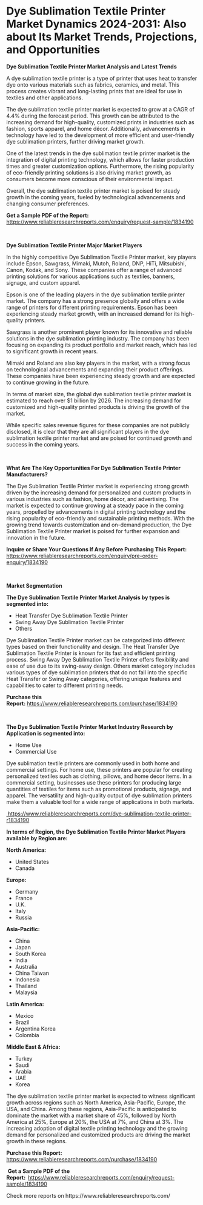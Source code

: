 <p><h1>Dye Sublimation Textile Printer Market Dynamics 2024-2031: Also about Its Market Trends, Projections, and Opportunities</h1></p><p><strong>Dye Sublimation Textile Printer Market Analysis and Latest Trends</strong></p>
<p><p>A dye sublimation textile printer is a type of printer that uses heat to transfer dye onto various materials such as fabrics, ceramics, and metal. This process creates vibrant and long-lasting prints that are ideal for use in textiles and other applications.</p><p>The dye sublimation textile printer market is expected to grow at a CAGR of 4.4% during the forecast period. This growth can be attributed to the increasing demand for high-quality, customized prints in industries such as fashion, sports apparel, and home décor. Additionally, advancements in technology have led to the development of more efficient and user-friendly dye sublimation printers, further driving market growth.</p><p>One of the latest trends in the dye sublimation textile printer market is the integration of digital printing technology, which allows for faster production times and greater customization options. Furthermore, the rising popularity of eco-friendly printing solutions is also driving market growth, as consumers become more conscious of their environmental impact.</p><p>Overall, the dye sublimation textile printer market is poised for steady growth in the coming years, fueled by technological advancements and changing consumer preferences.</p></p>
<p><strong>Get a Sample PDF of the Report:&nbsp;</strong> <a href="https://www.reliableresearchreports.com/enquiry/request-sample/1834190">https://www.reliableresearchreports.com/enquiry/request-sample/1834190</a></p>
<p>&nbsp;</p>
<p><strong>Dye Sublimation Textile Printer Major Market Players</strong></p>
<p><p>In the highly competitive Dye Sublimation Textile Printer market, key players include Epson, Sawgrass, Mimaki, Mutoh, Roland, DNP, HiTi, Mitsubishi, Canon, Kodak, and Sony. These companies offer a range of advanced printing solutions for various applications such as textiles, banners, signage, and custom apparel.</p><p>Epson is one of the leading players in the dye sublimation textile printer market. The company has a strong presence globally and offers a wide range of printers for different printing requirements. Epson has been experiencing steady market growth, with an increased demand for its high-quality printers.</p><p>Sawgrass is another prominent player known for its innovative and reliable solutions in the dye sublimation printing industry. The company has been focusing on expanding its product portfolio and market reach, which has led to significant growth in recent years.</p><p>Mimaki and Roland are also key players in the market, with a strong focus on technological advancements and expanding their product offerings. These companies have been experiencing steady growth and are expected to continue growing in the future.</p><p>In terms of market size, the global dye sublimation textile printer market is estimated to reach over $1 billion by 2026. The increasing demand for customized and high-quality printed products is driving the growth of the market.</p><p>While specific sales revenue figures for these companies are not publicly disclosed, it is clear that they are all significant players in the dye sublimation textile printer market and are poised for continued growth and success in the coming years.</p></p>
<p>&nbsp;</p>
<p><strong>What Are The Key Opportunities For Dye Sublimation Textile Printer Manufacturers?</strong></p>
<p><p>The Dye Sublimation Textile Printer market is experiencing strong growth driven by the increasing demand for personalized and custom products in various industries such as fashion, home décor, and advertising. The market is expected to continue growing at a steady pace in the coming years, propelled by advancements in digital printing technology and the rising popularity of eco-friendly and sustainable printing methods. With the growing trend towards customization and on-demand production, the Dye Sublimation Textile Printer market is poised for further expansion and innovation in the future.</p></p>
<p><strong>Inquire or Share Your Questions If Any Before Purchasing This Report:</strong> <a href="https://www.reliableresearchreports.com/enquiry/pre-order-enquiry/1834190">https://www.reliableresearchreports.com/enquiry/pre-order-enquiry/1834190</a></p>
<p>&nbsp;</p>
<p><strong>Market Segmentation</strong></p>
<p><strong>The Dye Sublimation Textile Printer Market Analysis by types is segmented into:</strong></p>
<p><ul><li>Heat Transfer Dye Sublimation Textile Printer</li><li>Swing Away Dye Sublimation Textile Printer</li><li>Others</li></ul></p>
<p><p>Dye Sublimation Textile Printer market can be categorized into different types based on their functionality and design. The Heat Transfer Dye Sublimation Textile Printer is known for its fast and efficient printing process. Swing Away Dye Sublimation Textile Printer offers flexibility and ease of use due to its swing-away design. Others market category includes various types of dye sublimation printers that do not fall into the specific Heat Transfer or Swing Away categories, offering unique features and capabilities to cater to different printing needs.</p></p>
<p><strong>Purchase this Report:&nbsp;</strong><a href="https://www.reliableresearchreports.com/purchase/1834190">https://www.reliableresearchreports.com/purchase/1834190</a></p>
<p>&nbsp;</p>
<p><strong>The Dye Sublimation Textile Printer Market Industry Research by Application is segmented into:</strong></p>
<p><ul><li>Home Use</li><li>Commercial Use</li></ul></p>
<p><p>Dye sublimation textile printers are commonly used in both home and commercial settings. For home use, these printers are popular for creating personalized textiles such as clothing, pillows, and home decor items. In a commercial setting, businesses use these printers for producing large quantities of textiles for items such as promotional products, signage, and apparel. The versatility and high-quality output of dye sublimation printers make them a valuable tool for a wide range of applications in both markets.</p></p>
<p><a href="https://www.reliableresearchreports.com/dye-sublimation-textile-printer-r1834190">&nbsp;https://www.reliableresearchreports.com/dye-sublimation-textile-printer-r1834190</a></p>
<p><strong>In terms of Region, the Dye Sublimation Textile Printer Market Players available by Region are:</strong></p>
<p>
    <p> <strong> North America: </strong>
        <ul>
            <li>United States</li>
            <li>Canada</li>
        </ul>
        </p> 
    <p> <strong> Europe: </strong>
        <ul>
            <li>Germany</li>
            <li>France</li>
            <li>U.K.</li>
            <li>Italy</li>
            <li>Russia</li>
        </ul>
        </p> 
    <p> <strong> Asia-Pacific: </strong>
        <ul>
            <li>China</li>
            <li>Japan</li>
            <li>South Korea</li>
            <li>India</li>
            <li>Australia</li>
            <li>China Taiwan</li>
            <li>Indonesia</li>
            <li>Thailand</li>
            <li>Malaysia</li>
        </ul>
        </p> 
    <p> <strong> Latin America: </strong>
        <ul>
            <li>Mexico</li>
            <li>Brazil</li>
            <li>Argentina Korea</li>
            <li>Colombia</li>
        </ul>
        </p> 
    <p> <strong> Middle East & Africa: </strong>
        <ul>
            <li>Turkey</li>
            <li>Saudi</li>
            <li>Arabia</li>
            <li>UAE</li>
            <li>Korea</li>
        </ul>
    </p>
    </p>
<p><p>The dye sublimation textile printer market is expected to witness significant growth across regions such as North America, Asia-Pacific, Europe, the USA, and China. Among these regions, Asia-Pacific is anticipated to dominate the market with a market share of 45%, followed by North America at 25%, Europe at 20%, the USA at 7%, and China at 3%. The increasing adoption of digital textile printing technology and the growing demand for personalized and customized products are driving the market growth in these regions.</p></p>
<p><strong>Purchase this Report: </strong><a href="https://www.reliableresearchreports.com/purchase/1834190">https://www.reliableresearchreports.com/purchase/1834190</a></p>
<p>&nbsp;<strong>Get a Sample PDF of the Report:&nbsp;&nbsp;</strong><a href="https://www.reliableresearchreports.com/enquiry/request-sample/1834190">https://www.reliableresearchreports.com/enquiry/request-sample/1834190</a></p>
<p><strong></strong></p>
<p>Check more reports on https://www.reliableresearchreports.com/</p>
